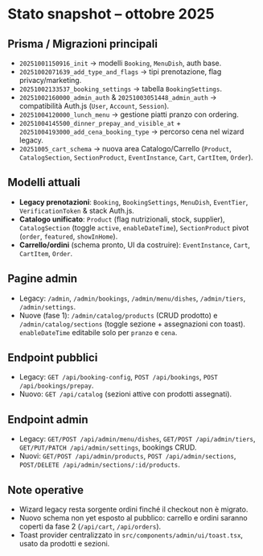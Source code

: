 # Stato snapshot – ottobre 2025

## Prisma / Migrazioni principali
- `20251001150916_init` → modelli `Booking`, `MenuDish`, auth base.
- `20251002071639_add_type_and_flags` → tipi prenotazione, flag privacy/marketing.
- `20251002133537_booking_settings` → tabella `BookingSettings`.
- `20251002160000_admin_auth` & `20251003051448_admin_auth` → compatibilità Auth.js (`User`, `Account`, `Session`).
- `20251004120000_lunch_menu` → gestione piatti pranzo con ordering.
- `20251004145500_dinner_prepay_and_visible_at` + `20251004193000_add_cena_booking_type` → percorso cena nel wizard legacy.
- `20251005_cart_schema` → nuova area Catalogo/Carrello (`Product`, `CatalogSection`, `SectionProduct`, `EventInstance`, `Cart`, `CartItem`, `Order`).

## Modelli attuali
- **Legacy prenotazioni**: `Booking`, `BookingSettings`, `MenuDish`, `EventTier`, `VerificationToken` & stack Auth.js.
- **Catalogo unificato**: `Product` (flag nutrizionali, stock, supplier), `CatalogSection` (toggle `active`, `enableDateTime`), `SectionProduct` pivot (`order`, `featured`, `showInHome`).
- **Carrello/ordini** (schema pronto, UI da costruire): `EventInstance`, `Cart`, `CartItem`, `Order`.

## Pagine admin
- Legacy: `/admin`, `/admin/bookings`, `/admin/menu/dishes`, `/admin/tiers`, `/admin/settings`.
- Nuove (fase 1): `/admin/catalog/products` (CRUD prodotto) e `/admin/catalog/sections` (toggle sezione + assegnazioni con toast). `enableDateTime` editabile solo per `pranzo` e `cena`.

## Endpoint pubblici
- Legacy: `GET /api/booking-config`, `POST /api/bookings`, `POST /api/bookings/prepay`.
- Nuovo: `GET /api/catalog` (sezioni attive con prodotti assegnati).

## Endpoint admin
- Legacy: `GET/POST /api/admin/menu/dishes`, `GET/POST /api/admin/tiers`, `GET/PUT/PATCH /api/admin/settings`, bookings CRUD.
- Nuovi: `GET/POST /api/admin/products`, `POST /api/admin/sections`, `POST/DELETE /api/admin/sections/:id/products`.

## Note operative
- Wizard legacy resta sorgente ordini finché il checkout non è migrato.
- Nuovo schema non yet esposto al pubblico: carrello e ordini saranno coperti da fase 2 (`/api/cart`, `/api/orders`).
- Toast provider centralizzato in `src/components/admin/ui/toast.tsx`, usato da prodotti e sezioni.
